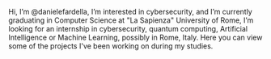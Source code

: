 Hi, I’m @danielefardella,
I’m interested in cybersecurity, and I’m currently graduating in Computer Science at "La Sapienza" University of Rome, 
I’m looking for an internship in cybersecurity, quantum computing, Artificial Intelligence or Machine Learning, possibly in Rome, Italy.
Here you can view some of the projects I've been working on during my studies.
